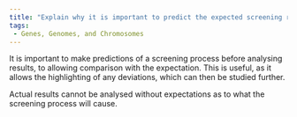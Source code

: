 ```yaml
---
title: "Explain why it is important to predict the expected screening results before analysing the actual results."
tags:
 - Genes, Genomes, and Chromosomes
---
```

It is important to make predictions of a screening process before analysing results, to allowing comparison with the expectation. This is useful, as it allows the highlighting of any deviations, which can then be studied further. 

Actual results cannot be analysed without expectations as to what the screening process will cause. 
